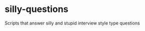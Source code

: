 silly-questions
===============

Scripts that answer silly and stupid interview style type questions